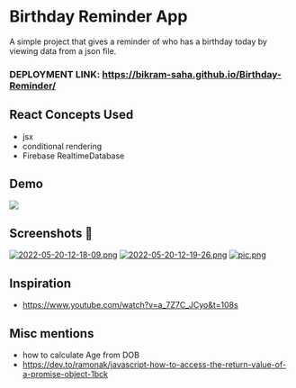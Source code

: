 # Birthday Reminder App

A simple project that gives a reminder of who has a birthday today by viewing data from a json file.
### DEPLOYMENT LINK: https://bikram-saha.github.io/Birthday-Reminder/

## React Concepts Used

- jsx
- conditional rendering
- Firebase RealtimeDatabase

## Demo
![](https://github.com/BIKRAM-SAHA/Birthday-Reminder/blob/main/birthdayreminder-walkthrough.gif)


## Screenshots 📸

[![2022-05-20-12-18-09.png](https://i.postimg.cc/ry9PcJgT/2022-05-20-12-18-09.png)](https://postimg.cc/BtXgB2d7)
[![2022-05-20-12-19-26.png](https://i.postimg.cc/RFpJQ249/2022-05-20-12-19-26.png)](https://postimg.cc/34pw3Skb)
[![pic.png](https://i.postimg.cc/gJjnJ4R7/pic.png)](https://postimg.cc/YGcpD6dN)


## Inspiration

- https://www.youtube.com/watch?v=a_7Z7C_JCyo&t=108s

## Misc mentions
- how to calculate Age from DOB
- https://dev.to/ramonak/javascript-how-to-access-the-return-value-of-a-promise-object-1bck
